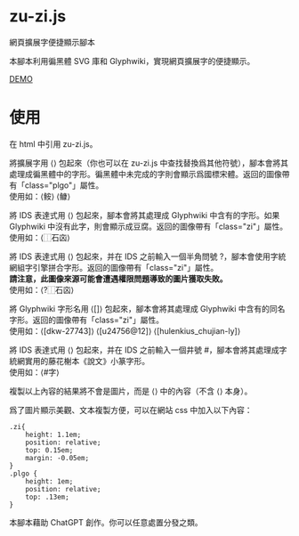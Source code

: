 # zu-zi.js
網頁擴展字便捷顯示腳本

本腳本利用徧黑體 SVG 庫和 Glyphwiki，實現網頁擴展字的便捷顯示。

[DEMO](https://vistudium.top/1926/08/17/zu-zi/)

# 使用

在 html 中引用 zu-zi.js。

將擴展字用 ⟨⟩ 包起來（你也可以在 zu-zi.js 中查找替換爲其他符號），腳本會將其處理成徧黑體中的字形。徧黑體中未完成的字則會顯示爲國標宋體。返回的圖像帶有「class="plgo"」屬性。<br>
使用如：⟨𩽾⟩ ⟨𩾌⟩

將 IDS 表達式用 ⟨⟩ 包起來，腳本會將其處理成 Glyphwiki 中含有的字形。如果 Glyphwiki 中沒有此字，則會顯示成豆腐。返回的圖像帶有「class="zi"」屬性。<br>
使用如：⟨⿰石㐫⟩

將 IDS 表達式用 ⟨⟩ 包起來，并在 IDS 之前輸入一個半角問號 ?，腳本會使用字統網組字引擎拼合字形。返回的圖像帶有「class="zi"」屬性。<br>
**請注意，此圖像來源可能會遭遇權限問題導致的圖片獲取失敗。**<br>
使用如：⟨?⿰石㐫⟩

將 Glyphwiki 字形名用 ⟨[]⟩ 包起來，腳本會將其處理成 Glyphwiki 中含有的同名字形。返回的圖像帶有「class="zi"」屬性。<br>
使用如：⟨[dkw-27743]⟩ ⟨[u24756@12]⟩ ⟨[hulenkius_chujian-ly]⟩

將 IDS 表達式用 ⟨⟩ 包起來，并在 IDS 之前輸入一個井號 #，腳本會將其處理成字統網實用的藤花榭本《說文》小篆字形。<br>
使用如：⟨#字⟩

複製以上內容的結果將不會是圖片，而是 ⟨⟩ 中的內容（不含 ⟨⟩ 本身）。

爲了圖片顯示美觀、文本複製方便，可以在網站 css 中加入以下內容：

```
.zi{
	height: 1.1em;
	position: relative;
	top: 0.15em;
	margin: -0.05em;
}
.plgo {
	height: 1em;
	position: relative;
	top: .13em;
}
```

本腳本藉助 ChatGPT 創作。你可以任意處置分發之類。